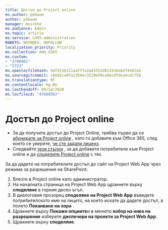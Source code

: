 ```yaml
---
title: Достъп до Project online
ms.author: pebaum
author: pebaum
manager: mnirkhe
ms.audience: Admin
ms.topic: article
ms.service: o365-administration
ROBOTS: NOINDEX, NOFOLLOW
localization_priority: Priority
ms.collection: Adm_O365
ms.custom:
- "2700001"
- "5723"
ms.openlocfilehash: 94fd156311aafffa2a41552d811916e82f4462ab
ms.sourcegitcommit: c6692ce0fa1358ec3529e59ca0ecdfdea4cdc759
ms.translationtype: MT
ms.contentlocale: bg-BG
ms.lasthandoff: 09/14/2020
ms.locfileid: "47668562"
---
```

# <a name="access-project-online"></a>Достъп до Project online

- За да получите достъп до Project Online, трябва първо да се [абонирате за Project online](https://docs.microsoft.com/ProjectOnline/get-started-with-project-online) , като го добавите към Office 365, след което се уверете, [че сте задали лиценз](https://docs.microsoft.com/ProjectOnline/step-1-sign-up-for-project-online#next-make-sure-you-can-get-in).
- Следвайте [тези стъпки](https://docs.microsoft.com/ProjectOnline/step-2-add-people-to-project-online) , за да добавите потребители към Project online и да [споделите Project online](https://docs.microsoft.com/ProjectOnline/step-2-add-people-to-project-online#4-finally-share-project-online-with-the-people-you-added) с тях.

За да дадете на потребителите достъп до сайт на Project Web App чрез режима за разрешения на SharePoint:

1. Влезте в Project online като администратор.
2. На началната страница на Project Web App щракнете върху **споделяне** в горния десен ъгъл.
3. В диалоговия прозорец **споделяне на Project Web App** въведете потребителското име на лицето, на което искате да дадете достъп, в полето **Поканване на хора** .
4. Щракнете върху **Покажи опциите**и в менюто **избор на ниво на разрешение** изберете **диспечери на проекти за Project Web App**.
5. Щракнете върху **споделяне**.

